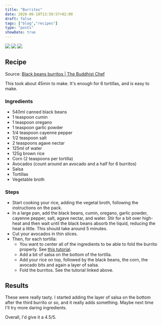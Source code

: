 ```yaml
---
title: "Burritos"
date: 2020-06-10T13:59:57+02:00
draft: false
tags: ["blog","recipes"]
type: "posts"
showDate: true
---
```


[![](/assets/minified/IMG_20200610_205541.jpg)](/assets/IMG_20200610_205541.jpg)
[![](/assets/minified/IMG_20200610_205449.jpg)](/assets/IMG_20200610_205449.jpg)
[![](/assets/minified/IMG_20200610_202418.jpg)](/assets/IMG_20200610_202418.jpg)

## Recipe

Source: [Black beans burritos | The Buddhist Chef](https://www.youtube.com/watch?v=hbYNfLs9vCE)

This took about 45min to make. It's enough for 6 tortillas, and is easy to make.

### Ingredients

- 540ml canned black beans
- 1 teaspoon cumin
- 1 teaspoon oregano
- 1 teaspoon garlic powder
- 1/4 teaspoon cayenne pepper
- 1/2 teaspoon salt
- 2 teaspoons agave nectar
- 125ml of water
- 125g brown rice
- Corn (2 teaspoons per tortilla)
- Avocados (count around an avocado and a half for 6 burritos)
- Salsa
- Tortillas
- Vegetable broth

### Steps

- Start cooking your rice, adding the vegetal broth, following the instructions on the pack.
- In a large pan, add the black beans, cumin, oregano, garlic powder, cayenne pepper, salt, agave nectar, and water. Stir for a bit over high-heat and then wait until the black beans absorb the liquid, reducing the heat a little. This should take around 5 minutes.
- Cut your avocados in thin slices.
- Then, for each tortilla:
    - You want to center all of the ingredients to be able to fold the burrito properly. See [this tutorial](https://www.youtube.com/watch?v=IAbpVXEUt_c).
    - Add a bit of salsa on the bottom of the tortilla.
    - Add your rice on top, followed by the black beans, the corn, the avocado bits and again a layer of salsa.
    - Fold the burritos. See the tutorial linked above.

## Results

These were really tasty. I started adding the layer of salsa on the bottom after the third burrito or so, and it really adds something. Maybe next time I'll try more daring ingredients.

Overall, I'd give it a 4.5/5.
